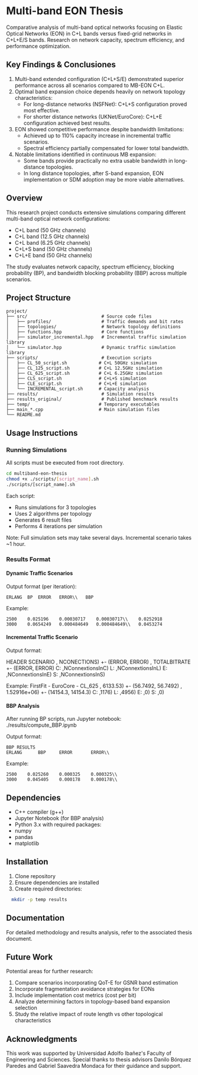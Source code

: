 # Multi-band EON Thesis
Comparative analysis of multi-band optical networks focusing on Elastic Optical Networks (EON) in C+L bands versus fixed-grid networks in C+L+E/S bands. Research on network capacity, spectrum efficiency, and performance optimization.

## Key Findings & Conclusiones

1. Multi-band extended configuration (C+L+S/E) demonstrated superior performance across all scenarios compared to MB-EON C+L.
2. Optimal band expansion choice depends heavily on network topology characteristics:
    * For long-distance networks (NSFNet): C+L+S configuration proved most effective.
    * For shorter distance networks (UKNet/EuroCore): C+L+E configuration achieved best results.
3. EON showed competitive performance despite bandwidth limitations:
    * Achieved up to 110% capacity increase in incremental traffic scenarios.
    * Spectral efficiency partially compensated for lower total bandwidth.
4. Notable limitations identified in continuous MB expansion:
    * Some bands provide practically no extra usable bandwidth in long-distance topologies.
    * In long distance topologies, after S-band expansion, EON implementation or SDM adoption may be more viable alternatives.

## Overview
This research project conducts extensive simulations comparing different multi-band optical network configurations:
- C+L band (50 GHz channels)
- C+L band (12.5 GHz channels)  
- C+L band (6.25 GHz channels)
- C+L+S band (50 GHz channels)
- C+L+E band (50 GHz channels)

The study evaluates network capacity, spectrum efficiency, blocking probability (BP), and bandwidth blocking probability (BBP) across multiple scenarios.

## Project Structure
```
project/
├── src/                            # Source code files
│   ├── profiles/                   # Traffic demands and bit rates
│   ├── topologies/                 # Network topology definitions
│   ├── functions.hpp               # Core functions
│   ├── simulator_incremental.hpp   # Incremental traffic simulation library
│   └── simulator.hpp               # Dynamic traffic simulation library
├── scripts/                        # Execution scripts
│   ├── CL_50_script.sh            # C+L 50GHz simulation
│   ├── CL_125_script.sh           # C+L 12.5GHz simulation
│   ├── CL_625_script.sh           # C+L 6.25GHz simulation
│   ├── CLS_script.sh              # C+L+S simulation
│   ├── CLE_script.sh              # C+L+E simulation
│   └── INCREMENTAL_script.sh      # Capacity analysis
├── results/                        # Simulation results
├── results_original/               # Published benchmark results
├── temp/                          # Temporary executables
├── main_*.cpp                     # Main simulation files
└── README.md
```
## Usage Instructions

### Running Simulations
All scripts must be executed from root directory.

```bash
cd multiband-eon-thesis
chmod +x ./scripts/[script_name].sh
./scripts/[script_name].sh
```

Each script:
- Runs simulations for 3 topologies
- Uses 2 algorithms per topology
- Generates 6 result files
- Performs 4 iterations per simulation

Note: Full simulation sets may take several days. Incremental scenario takes ~1 hour.

### Results Format

#### Dynamic Traffic Scenarios
Output format (per iteration):
```csv
ERLANG  BP  ERROR   ERROR\\   BBP
```

Example:
```csv
2500    0.025196    0.00030717    0.00030717\\    0.0252918
3000    0.0654249   0.000484649   0.000484649\\   0.0453274
```

#### Incremental Traffic Scenario
Output format:

HEADER SCENARIO
, NCONECTIONS) +- (ERROR, ERROR)
, TOTALBITRATE +- (ERROR, ERROR)
C: ,NConnextionsInC)
L: ,NConnextionsInL)
E: ,NConnextionsInE)
S: ,NConnextionsInS)

Example:
FirstFit - EuroCore - CL_625
, 6133.53) +- (56.7492, 56.7492)
, 1.52916e+06) +- (14154.3, 14154.3)
C: ,1176)
L: ,4956)
E: ,0)
S: ,0)

#### BBP Analysis
After running BP scripts, run Jupyter notebook: ./results/compute_BBP.ipynb

Output format:
```csv
BBP RESULTS
ERLANG      BBP     ERROR       ERROR\\
```

Example:
```csv
2500    0.025260    0.000325    0.000325\\
3000    0.045405    0.000178    0.000178\\
```

## Dependencies
- C++ compiler (g++)
- Jupyter Notebook (for BBP analysis)
- Python 3.x with required packages:
 - numpy
 - pandas
 - matplotlib

## Installation
1. Clone repository
2. Ensure dependencies are installed
3. Create required directories:
```bash
  mkdir -p temp results
```

## Documentation
For detailed methodology and results analysis, refer to the associated thesis document.

## Future Work
Potential areas for further research:
1. Compare scenarios incorporating QoT-E for GSNR band estimation
2. Incorporate fragmentation avoidance strategies for EONs
3. Include implementation cost metrics (cost per bit)
4. Analyze determining factors in topology-based band expansion selection
5. Study the relative impact of route length vs other topological characteristics

## Acknowledgments
This work was supported by Universidad Adolfo Ibañez's Faculty of Engineering and Sciences. Special thanks to thesis advisors Danilo Bórquez Paredes and Gabriel Saavedra Mondaca for their guidance and support.